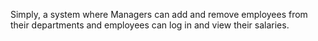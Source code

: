 Simply, a system where Managers can add and remove employees from their departments and employees can log in and view their salaries.
